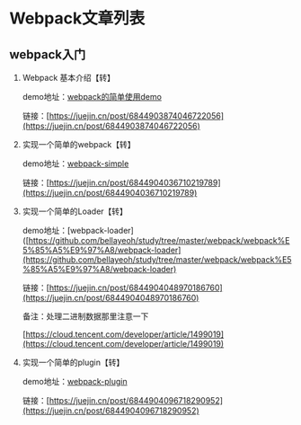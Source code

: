 # Webpack文章列表

## webpack入门

1. Webpack 基本介绍【转】

   demo地址：[webpack的简单使用demo]([https://github.com/bellayeoh/study/tree/master/webpack/webpack%E5%85%A5%E9%97%A8/webpack-use](https://github.com/bellayeoh/study/tree/master/webpack/webpack%E5%85%A5%E9%97%A8/webpack-use))

   链接：[https://juejin.cn/post/6844903874046722056](https://juejin.cn/post/6844903874046722056)

2. 实现一个简单的webpack【转】

   demo地址：[webpack-simple](https://github.com/bellayeoh/study/tree/master/webpack/webpack%E5%85%A5%E9%97%A8/webpack-simple)

   链接：[https://juejin.cn/post/6844904036710219789](https://juejin.cn/post/6844904036710219789)

3. 实现一个简单的Loader【转】

   demo地址：[webpack-loader]([https://github.com/bellayeoh/study/tree/master/webpack/webpack%E5%85%A5%E9%97%A8/webpack-loader](https://github.com/bellayeoh/study/tree/master/webpack/webpack%E5%85%A5%E9%97%A8/webpack-loader)

   链接：[https://juejin.cn/post/6844904048970186760](https://juejin.cn/post/6844904048970186760)

   备注：处理二进制数据那里注意一下

   [https://cloud.tencent.com/developer/article/1499019](https://cloud.tencent.com/developer/article/1499019)

4. 实现一个简单的plugin【转】

   demo地址：[webpack-plugin](https://github.com/bellayeoh/study/tree/master/webpack/webpack%E5%85%A5%E9%97%A8/webpack-plugin)

   链接：[https://juejin.cn/post/6844904096718290952](https://juejin.cn/post/6844904096718290952)

